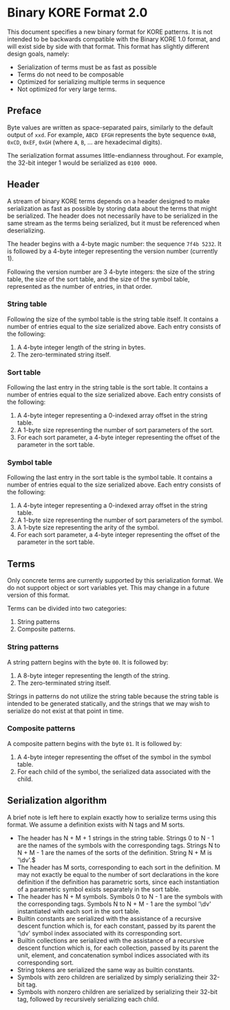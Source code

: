 # Binary KORE Format 2.0

This document specifies a new binary format for KORE patterns. It is not intended to be backwards compatible with the Binary KORE 1.0 format, and will exist side by side with that format. This format has slightly different design goals, namely:

* Serialization of terms must be as fast as possible
* Terms do not need to be composable
* Optimized for serializing multiple terms in sequence
* Not optimized for very large terms.

## Preface

Byte values are written as space-separated pairs, similarly to the default
output of `xxd`. For example, `ABCD EFGH` represents the byte sequence `0xAB`,
`0xCD`, `0xEF`, `0xGH` (where `A`, `B`, ... are hexadecimal digits).

The serialization format assumes little-endianness throughout. For example, the
32-bit integer 1 would be serialized as `0100 0000`.

## Header

A stream of binary KORE terms depends on a header designed to make serialization as fast as possible by storing data about the terms that might be serialized. The header does not necessarily have to be serialized in the same stream as the terms being serialized, but it must be referenced when deserializing.

The header begins with a 4-byte magic number: the sequence `7f4b 5232`. It is followed by a 4-byte integer representing the version number (currently 1).

Following the version number are 3 4-byte integers: the size of the string table, the size of the sort table, and the size of the symbol table, represented as the number of entries, in that order.

### String table

Following the size of the symbol table is the string table itself. It contains a number of entries equal to the size serialized above. Each entry consists of the following:

1. A 4-byte integer length of the string in bytes.
2. The zero-terminated string itself.

### Sort table

Following the last entry in the string table is the sort table. It contains a number of entries equal to the size serialized above. Each entry consists of the following:

1. A 4-byte integer representing a 0-indexed array offset in the string table.
2. A 1-byte size representing the number of sort parameters of the sort.
3. For each sort parameter, a 4-byte integer representing the offset of the parameter in the sort table.

### Symbol table

Following the last entry in the sort table is the symbol table. It contains a number of entries equal to the size serialized above. Each entry consists of the following:

1. A 4-byte integer representing a 0-indexed array offset in the string table.
2. A 1-byte size representing the number of sort parameters of the symbol.
3. A 1-byte size representing the arity of the symbol.
4. For each sort parameter, a 4-byte integer representing the offset of the parameter in the sort table.

## Terms

Only concrete terms are currently supported by this serialization format. We do not support object or sort variables yet. This may change in a future version of this format.

Terms can be divided into two categories:

1. String patterns
2. Composite patterns.

### String patterns

A string pattern begins with the byte `00`. It is followed by:

1. A 8-byte integer representing the length of the string.
2. The zero-terminated string itself.

Strings in patterns do not utilize the string table because the string table is intended to be generated statically, and the strings that we may wish to serialize do not exist at that point in time.

### Composite patterns

A composite pattern begins with the byte `01`. It is followed by:

1. A 4-byte integer representing the offset of the symbol in the symbol table.
2. For each child of the symbol, the serialized data associated with the child.

## Serialization algorithm

A brief note is left here to explain exactly how to serialize terms using this format. We assume a definition exists with N tags and M sorts.

* The header has N + M + 1 strings in the string table. Strings 0 to N - 1 are the names of the symbols with the corresponding tags. Strings N to N + M - 1 are the names of the sorts of the definition. String N + M is '\dv'.$
* The header has M sorts, corresponding to each sort in the definition. M may not exactly be equal to the number of sort declarations in the kore definition if the definition has parametric sorts, since each instantiation of a parametric symbol exists separately in the sort table.
* The header has N + M symbols. Symbols 0 to N - 1 are the symbols with the corresponding tags. Symbols N to N + M - 1 are the symbol '\dv' instantiated with each sort in the sort table.
* Builtin constants are serialized with the assistance of a recursive descent function which is, for each constant, passed by its parent the '\dv' symbol index associated with its corresponding sort.
* Builtin collections are serialized with the assistance of a recursive descent function which is, for each collection, passed by its parent the unit, element, and concatenation symbol indices associated with its corresponding sort.
* String tokens are serialized the same way as builtin constants.
* Symbols with zero children are serialized by simply serializing their 32-bit tag.
* Symbols with nonzero children are serialized by serializing their 32-bit tag, followed by recursively serializing each child.
